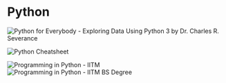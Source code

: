 # Python

![Python for Everybody](https://www.py4e.com/html3/) - Exploring Data Using Python 3 by Dr. Charles R. Severance

![Python Cheatsheet](https://docs.google.com/document/d/e/2PACX-1vTkdWzlMnt4qnZBelQGfd1K9RGGotM9bHabcqnoOq_VXWVlzhKSekh3Uu6SZIATPtJ-yr9qleASYhHO/pub?urp=gmail_link)

![Programming in Python - IITM](https://bsc-iitm.github.io/python-textbook/)
![Programming in Python - IITM BS Degree](https://bsc-iitm.github.io/python/)
